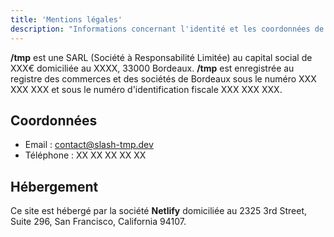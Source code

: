 ```yaml
---
title: 'Mentions légales'
description: "Informations concernant l'identité et les coordonnées de /tmp ainsi que celles de l'hébergeur du site."
---
```


**/tmp** est une SARL (Société à Responsabilité Limitée) au capital social de XXX€ domiciliée au XXXX, 33000 Bordeaux. **/tmp** est enregistrée au registre des commerces et des sociétés de Bordeaux sous le numéro XXX XXX XXX et sous le numéro d'identification fiscale XXX XXX XXX.

## Coordonnées

- Email : [contact@slash-tmp.dev](mailto:contact@slash-tmp.dev)
- Téléphone : XX XX XX XX XX

## Hébergement

Ce site est hébergé par la société **Netlify** domiciliée au 2325 3rd Street, Suite 296, San Francisco, California 94107.